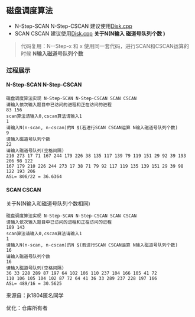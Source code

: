 ## 磁盘调度算法

* N-Step-SCAN N-Step-CSCAN 建议使用[Disk.cpp](Disk.cpp)
* SCAN CSCAN  建议使用[Disk.cpp](Disk.cpp)   **关于N(N输入 磁道号队列个数 )**



>  代码复用：N--Step-x  和  x 使用同一套代码，进行SCAN和CSCAN运算的时候 **N输入磁道号队列个数**



### 过程展示



#### N-Step-SCAN N-Step-CSCAN

```shell
磁盘调度算法实现 N-Step-SCAN N-Step-CSCAN SCAN CSCAN 
请输入依次输入题目中已访问的进程和正在访问的进程
83 156
scan算法请输入0,cscan算法请输入1
1
请输入N(n-scan, n-cscan)的N $(若进行SCAN CSCAN运算 N输入磁道号队列个数)
9
请输入磁道号队列个数
22
请输入磁道号队列(空格间隔)
210 273 17 71 167 244 179 226 38 135 117 139 79 119 151 29 92 39 193 206 98 122
167 179 210 226 244 273 17 38 71 79 92 117 119 135 139 151 29 39 98 122 193 206 
ASL= 806/22 = 36.6364
```



#### SCAN CSCAN

关于N(N输入和磁道号队列个数相同)

```shell
磁盘调度算法实现 N-Step-SCAN N-Step-CSCAN SCAN CSCAN
请输入依次输入题目中已访问的进程和正在访问的进程
189 143
scan算法请输入0,cscan算法请输入1
1
请输入N(n-scan, n-cscan)的N $(若进行SCAN CSCAN运算 N输入磁道号队列个数)
16
请输入磁道号队列个数
16
请输入磁道号队列(空格间隔)
36 33 228 289 87 197 64 102 106 110 237 104 166 105 41 72
110 106 105 104 102 87 72 64 41 36 33 289 237 228 197 166 
ASL= 489/16 = 30.5625
```





来源自：jk1804匿名同学

优化：仓库所有者